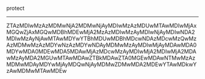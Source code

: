 protect
- - -
ZTAzMDIwMzAzMDMwNjA2MDMwNjAyMDIwMzAzMDUwMTAwMDIwMjAxMGQwZjAxMGQwMDBhMDEwMjA2MzAzMDIwMzAyMDIwNjAyMDIwNDA2MDIwMzAyNjAwMTAwMDYwYTBhMDUwMDBhMDcwNDAzMDcwMzQwMzAzMDMwMzAzMDYwNzAzMDYwNDAyMDMwMzAyMDIwMjAyMDAwMDA0MDYwMDA0MDEwMDA5MDAwMjAzMDcwMzAyMDIwMjA2MDIwMjA2MDAwMzAyMDA2MGUwMTAwMDAwZTBkMDAwZTA0MGEwMDAwNTMwMzAzMDMwMDAyMDYwMjAyMDQwNjAyMDMwZDMwMDA2MDEwYTAwMDkwYzAwMDMwMTAwMDEw

